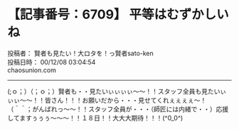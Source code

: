 # 【記事番号：6709】 平等はむずかしいね

投稿者： 賢者も見たい！大ロタを！っ賢者sato-ken  
投稿日時： 00/12/08 03:04:54  
chaosunion.com

---

(;ｏ；）（；ｏ；）賢者も・・見たいぃぃぃぃ～～！！スタッフ全員も見たいぃぃぃ～～！！皆さん！！！お願いだから・・・見せてくれぇぇぇぇ～！  
（＾＾；がんばれっ～～！！スタッフ全員が・・・（師匠には内緒で・・）応援してますぅぅぅ～～～！！１８日！！大大大期待！！！(^0_0^)